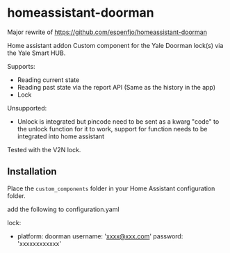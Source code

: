 # homeassistant-doorman

Major rewrite of https://github.com/espenfjo/homeassistant-doorman


Home assistant addon
Custom component for the Yale Doorman lock(s) via the Yale Smart HUB.

Supports:
 * Reading current state
 * Reading past state via the report API (Same as the history in the app)
 * Lock
 
Unsupported:
 * Unlock is integrated but pincode need to be sent as a kwarg "code" to the unlock function for it to work, support for function needs to be integrated into home assistant


Tested with the V2N lock.

## Installation

Place the `custom_components` folder in your Home Assistant configuration folder.

add the following to configuration.yaml

lock:
  - platform: doorman
    username: 'xxxx@xxx.com'
    password: 'xxxxxxxxxxxx'

